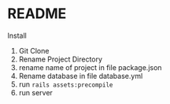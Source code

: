 # README

Install

1. Git Clone
2. Rename Project Directory
3. rename name of project in file package.json 
4. Rename database in file database.yml
5. run `rails assets:precompile`
6. run server
